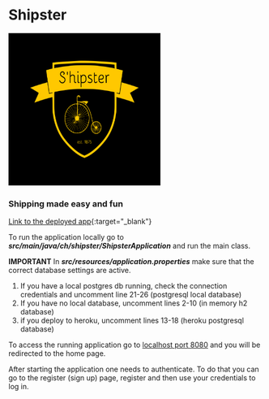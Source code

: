 # Shipster

<img src="src/main/resources/static/images/shipster_yellow_black.svg"  width="300" height="300">

### Shipping made easy and fun
[Link to the deployed app](https://shipster-app.herokuapp.com/){:target="_blank"}

To run the application locally go to ***src/main/java/ch/shipster/ShipsterApplication*** and run the main class.

**IMPORTANT**
In ***src/resources/application.properties*** make sure that the correct database settings are active.
1. If you have a local postgres db running, check the connection credentials and uncomment line 21-26 (postgresql local database)
2. If you have no local database, uncomment lines 2-10 (in memory h2 database)
3. if you deploy to heroku, uncomment lines 13-18 (heroku postgresql database)

To access the running application go to [localhost port 8080](http//:localhost:8080) and you will be redirected to the home page.

After starting the application one needs to authenticate. To do that you can go to the register (sign up) page, register and
then use your credentials to log in.
